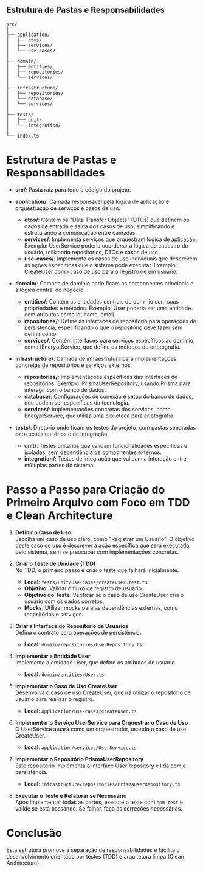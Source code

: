 ## Estrutura de Pastas e Responsabilidades

```plaintext
src/
│
├── application/
│   ├── dtos/
│   ├── services/
│   └── use-cases/
│
├── domain/
│   ├── entities/
│   ├── repositories/
│   └── services/
│
├── infrastructure/
│   ├── repositories/
│   └── database/
│   └── services/
│
├── tests/
│   ├── unit/
│   └── integration/
│
└── index.ts
```

# Estrutura de Pastas e Responsabilidades

- **src/**: Pasta raiz para todo o código do projeto.

- **application/**: Camada responsável pela lógica de aplicação e orquestração de serviços e casos de uso.

    - **dtos/**: Contém os "Data Transfer Objects" (DTOs) que definem os dados de entrada e saída dos casos de uso, simplificando e estruturando a comunicação entre camadas.
    - **services/**: Implementa serviços que orquestram lógica de aplicação. Exemplo: UserService poderia coordenar a lógica de cadastro de usuário, utilizando repositórios, DTOs e casos de uso.
    - **use-cases/**: Implementa os casos de uso individuais que descrevem as ações específicas que o sistema pode executar. Exemplo: CreateUser como caso de uso para o registro de um usuário.

- **domain/**: Camada de domínio onde ficam os componentes principais e a lógica central do negócio.

    - **entities/**: Contém as entidades centrais do domínio com suas propriedades e métodos. Exemplo: User poderia ser uma entidade com atributos como id, name, email.
    - **repositories/**: Define as interfaces de repositório para operações de persistência, especificando o que o repositório deve fazer sem definir como.
    - **services/**: Contém interfaces para serviços específicos ao domínio, como IEncryptService, que define os métodos de criptografia.

- **infrastructure/**: Camada de infraestrutura para implementações concretas de repositórios e serviços externos.

    - **repositories/**: Implementações específicas das interfaces de repositórios. Exemplo: PrismaUserRepository, usando Prisma para interagir com o banco de dados.
    - **database/**: Configurações de conexão e setup do banco de dados, que podem ser específicas da tecnologia.
    - **services/**: Implementações concretas dos serviços, como EncryptService, que utiliza uma biblioteca para criptografia.

- **tests/**: Diretório onde ficam os testes do projeto, com pastas separadas para testes unitários e de integração.

    - **unit/**: Testes unitários que validam funcionalidades específicas e isoladas, sem dependência de componentes externos.
    - **integration/**: Testes de integração que validam a interação entre múltiplas partes do sistema.

# Passo a Passo para Criação do Primeiro Arquivo com Foco em TDD e Clean Architecture

1. **Definir o Caso de Uso**  
   Escolha um caso de uso claro, como "Registrar um Usuário". O objetivo deste caso de uso é descrever a ação específica que será executada pelo sistema, sem se preocupar com implementações concretas.

2. **Criar o Teste de Unidade (TDD)**  
   No TDD, o primeiro passo é criar o teste que falhará inicialmente.

    - **Local**: `tests/unit/use-cases/createUser.test.ts`
    - **Objetivo**: Validar o fluxo de registro de usuário.
    - **Objetivo do Teste**: Verificar se o caso de uso CreateUser cria o usuário com os dados corretos.
    - **Mocks**: Utilizar mocks para as dependências externas, como repositórios e serviços.

3. **Criar a Interface do Repositório de Usuários**  
   Defina o contrato para operações de persistência.
    - **Local**: `domain/repositories/UserRepository.ts`

4. **Implementar a Entidade User**  
   Implemente a entidade User, que define os atributos do usuário.
    - **Local**: `domain/entities/User.ts`

5. **Implementar o Caso de Uso CreateUser**  
   Desenvolva o caso de uso CreateUser, que irá utilizar o repositório de usuário para realizar o registro.
    - **Local**: `application/use-cases/createUser.ts`

6. **Implementar o Serviço UserService para Orquestrar o Caso de Uso**  
   O UserService atuará como um orquestrador, usando o caso de uso CreateUser.
    - **Local**: `application/services/UserService.ts`

7. **Implementar o Repositório PrismaUserRepository**  
   Este repositório implementa a interface UserRepository e lida com a persistência.
    - **Local**: `infrastructure/repositories/PrismaUserRepository.ts`

8. **Executar o Teste e Refatorar se Necessário**  
   Após implementar todas as partes, execute o teste com `npm test` e valide se está passando. Se falhar, faça as correções necessárias.

# Conclusão

Esta estrutura promove a separação de responsabilidades e facilita o desenvolvimento orientado por testes (TDD) e arquitetura limpa (Clean Architecture).
